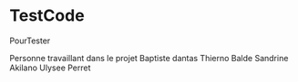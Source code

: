 # TestCode
PourTester


Personne  travaillant dans le projet
Baptiste dantas
Thierno Balde
Sandrine Akilano
Ulysee Perret
